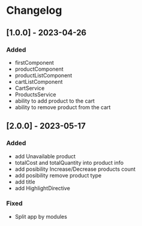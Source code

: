 # Changelog

## [1.0.0] - 2023-04-26

### Added

- firstComponent
- productComponent
- productListComponent
- cartListComponent
- CartService
- ProductsService
- ability to add product to the cart 
- ability to remove product from the cart 

## [2.0.0] - 2023-05-17

### Added

- add Unavailable product
- totalCost and totalQuantity into product info
- add posibility Increase/Decrease products count
- add posibility remove product type
- add title
- add HighlightDirective


### Fixed

- Split app by modules